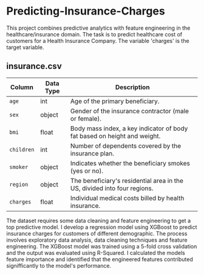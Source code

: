 # Predicting-Insurance-Charges
This project combines predictive analytics with feature engineering in the healthcare/insurance domain.
The task is to predict healthcare cost of customers for a Health Insurance Company.
The variable 'charges' is the target variable.
## insurance.csv
| Column    | Data Type | Description                                                      |
|-----------|-----------|------------------------------------------------------------------|
| `age`       | int       | Age of the primary beneficiary.                                  |
| `sex`       | object    | Gender of the insurance contractor (male or female).             |
| `bmi`       | float     | Body mass index, a key indicator of body fat based on height and weight. |
| `children`  | int       | Number of dependents covered by the insurance plan.              |
| `smoker`    | object    | Indicates whether the beneficiary smokes (yes or no).            |
| `region`    | object    | The beneficiary's residential area in the US, divided into four regions. |
| `charges`   | float     | Individual medical costs billed by health insurance.             |

The dataset requires some data cleaning and feature engineering to get a top predictive model.
I develop a regression model using XGBoost to predict insurance charges for customers of different demographic. 
The process involves exploratory data analysis, data cleaning techniques and feature engineering.
The XGBoost model was trained using a 5-fold cross validation and the output was evaluated using R-Squared.
I calculated the models feature importance and identified that the engineered features contributed signifficantly to the model's performance.

